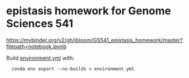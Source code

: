 # epistasis homework for Genome Sciences 541

https://mybinder.org/v2/gh/jbloom/GS541_epistasis_homework/master?filepath=notebook.ipynb

Build [environment.yml](environment.yml) with:

      conda env export --no-builds > environment.yml

